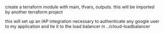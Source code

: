 create a terraform module with main, tfvars, outputs. this will be imported by another terraform project

this will set up an IAP integration necessary to authenticate any google user to my application and tie it to the load balancer in ../cloud-loadbalancer